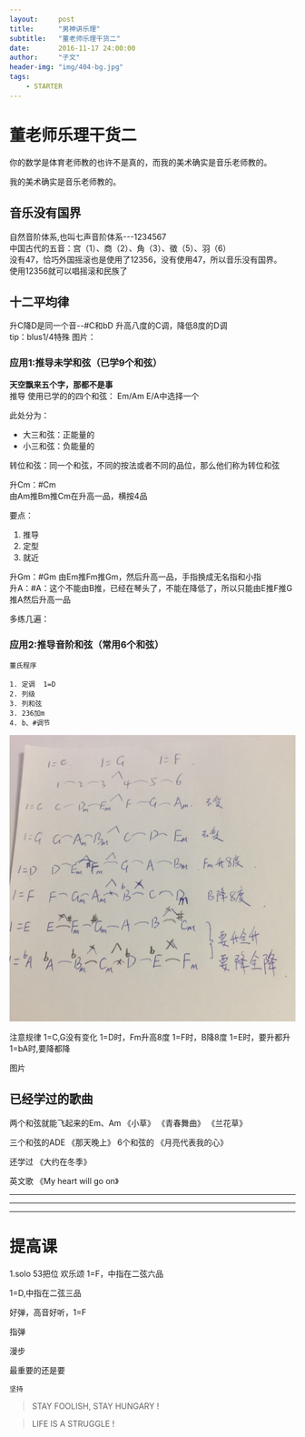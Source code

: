 ```yaml
---
layout:     post
title:      "男神讲乐理"
subtitle:   "董老师乐理干货二"
date:       2016-11-17 24:00:00
author:     "子文"
header-img: "img/404-bg.jpg"
tags:
    - STARTER
---
```



# 董老师乐理干货二

你的数学是体育老师教的也许不是真的，而我的美术确实是音乐老师教的。

我的美术确实是音乐老师教的。


## 音乐没有国界
自然音阶体系,也叫七声音阶体系---1234567 </br>
中国古代的五音：宫（1）、商（2）、角（3）、徵（5）、羽（6） </br>
没有47，恰巧外国摇滚也是使用了12356，没有使用47，所以音乐没有国界。</br>
使用12356就可以唱摇滚和民族了
## 十二平均律
升C降D是同一个音--#C和bD 升高八度的C调，降低8度的D调</br>
tip：blus1/4特殊
图片：

### 应用1:推导未学和弦（已学9个和弦）
**天空飘来五个字，那都不是事**</br>
推导
使用已学的的四个和弦： Em/Am E/A中选择一个

此处分为：

- 大三和弦：正能量的
- 小三和弦：负能量的

转位和弦：同一个和弦，不同的按法或者不同的品位，那么他们称为转位和弦

升Cm：#Cm</br>
由Am推Bm推Cm在升高一品，横按4品

要点：

1. 推导
2. 定型
3. 就近

升Gm：#Gm  由Em推Fm推Gm，然后升高一品，手指换成无名指和小指</br>
升A：#A：这个不能由B推，已经在琴头了，不能在降低了，所以只能由E推F推G推A然后升高一品

多练几遍：

### 应用2:推导音阶和弦（常用6个和弦）
```
董氏程序

1. 定调  1=D
2. 列级  
3. 列和弦
3. 236加m
4. b、#调节
```
![十二平均律](/img/2016-11-17/highlow.jpeg)

注意规律
1=C,G没有变化
1=D时，Fm升高8度
1=F时，B降8度
1=E时，要升都升
1=bA时,要降都降

图片



## 已经学过的歌曲
两个和弦就能飞起来的Em、Am
《小草》
《青春舞曲》
《兰花草》

三个和弦的ADE
《那天晚上》
6个和弦的
《月亮代表我的心》

还学过
《大约在冬季》

英文歌
《My heart will go on》



***

---

- - - -

# 提高课

1.solo
53把位
欢乐颂
1=F，中指在二弦六品 

1=D,中指在二弦三品

好弹，高音好听，1=F

指弹

漫步


最重要的还是要 

```
坚持
```


>  STAY FOOLISH, STAY HUNGARY !


>  LIFE IS A STRUGGLE !


























